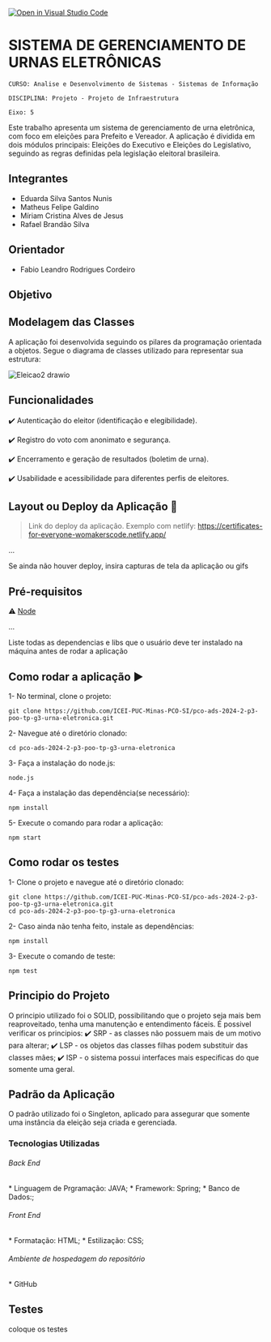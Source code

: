 [![Open in Visual Studio Code](https://classroom.github.com/assets/open-in-vscode-2e0aaae1b6195c2367325f4f02e2d04e9abb55f0b24a779b69b11b9e10269abc.svg)](https://classroom.github.com/online_ide?assignment_repo_id=17323872&assignment_repo_type=AssignmentRepo)
# SISTEMA DE GERENCIAMENTO DE URNAS ELETRÔNICAS

`CURSO: Analise e Desenvolvimento de Sistemas - Sistemas de Informação`

`DISCIPLINA: Projeto - Projeto de Infraestrutura`

`Eixo: 5`

Este trabalho apresenta um sistema de gerenciamento de urna eletrônica, com foco em eleições para Prefeito e Vereador. A aplicação é dividida em dois módulos principais: Eleições do Executivo e Eleições do Legislativo, seguindo as regras definidas pela legislação eleitoral brasileira. 

## Integrantes


* Eduarda Silva Santos Nunis
* Matheus Felipe Galdino
* Míriam Cristina Alves de Jesus
* Rafael Brandão Silva

## Orientador

* Fabio Leandro Rodrigues Cordeiro
  
## Objetivo

## Modelagem das Classes

A aplicação foi desenvolvida seguindo os pilares da programação orientada a objetos. Segue o diagrama de classes utilizado para representar sua estrutura:

![Eleicao2 drawio](https://github.com/user-attachments/assets/2d9809b3-d9d0-4d72-b4e1-b9a433f0ffb1)


 ## Funcionalidades

:heavy_check_mark: Autenticação do eleitor (identificação e elegibilidade).

:heavy_check_mark: Registro do voto com anonimato e segurança.

:heavy_check_mark: Encerramento e geração de resultados (boletim de urna).

:heavy_check_mark: Usabilidade e acessibilidade para diferentes perfis de eleitores.

## Layout ou Deploy da Aplicação :dash:

> Link do deploy da aplicação. Exemplo com netlify: https://certificates-for-everyone-womakerscode.netlify.app/

... 

Se ainda não houver deploy, insira capturas de tela da aplicação ou gifs

## Pré-requisitos

:warning: [Node](https://nodejs.org/en/download/)

...

Liste todas as dependencias e libs que o usuário deve ter instalado na máquina antes de rodar a aplicação 

## Como rodar a aplicação :arrow_forward:

1- No terminal, clone o projeto: 

```
git clone https://github.com/ICEI-PUC-Minas-PCO-SI/pco-ads-2024-2-p3-poo-tp-g3-urna-eletronica.git
```
2- Navegue até o diretório clonado:
```
cd pco-ads-2024-2-p3-poo-tp-g3-urna-eletronica
```
3- Faça a instalação do node.js:
```
node.js
```
4- Faça a instalação das dependência(se necessário):
```
npm install
```
5- Execute o comando para rodar a aplicação:
```
npm start
```


## Como rodar os testes
1- Clone o projeto e navegue até o diretório clonado:
```
git clone https://github.com/ICEI-PUC-Minas-PCO-SI/pco-ads-2024-2-p3-poo-tp-g3-urna-eletronica.git
cd pco-ads-2024-2-p3-poo-tp-g3-urna-eletronica
```
2- Caso ainda não tenha feito, instale as dependências:
```
npm install
```
3- Execute o comando de teste:
```
npm test
```


## Principio do Projeto

O principio utilizado foi o SOLID, possibilitando que o projeto seja mais bem reaproveitado, tenha uma manutenção e entendimento fáceis. É possivel verificar os principios: :heavy_check_mark: SRP - as classes não possuem mais de um motivo para alterar;
:heavy_check_mark: LSP - os objetos das classes filhas podem substituir das classes mães;
:heavy_check_mark: ISP - o sistema possui interfaces mais especificas do que somente uma geral.

## Padrão da Aplicação

O padrão utilizado foi o Singleton, aplicado para assegurar que somente uma instância da eleição seja criada e gerenciada.

### Tecnologias Utilizadas

<H6>Back End</H6> 
* Linguagem de Prgramação: JAVA;
* Framework: Spring;
* Banco de Dados:;

<H6>Front End</H6> 
* Formatação: HTML;
* Estilização: CSS;

<H6>Ambiente de hospedagem do repositório</H6> 
* GitHub

## Testes

coloque os testes






